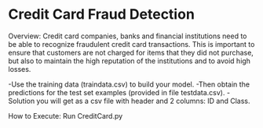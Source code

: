 # Credit Card Fraud Detection 
Overview: Credit card companies, banks and financial institutions need to be able 
to recognize fraudulent credit card transactions. 
This is important to ensure that customers are not charged for items that they 
did not purchase, but also to maintain the high reputation of the 
institutions and to avoid high losses.

 -Use the training data (traindata.csv) to build your model. 
 -Then obtain the predictions for the test set examples (provided in file testdata.csv). 
 -Solution you will get as a csv file with header and 2 columns: ID and Class. 

How to Execute:
Run CreditCard.py
